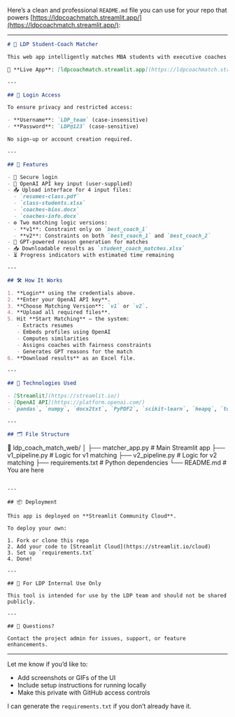 Here’s a clean and professional `README.md` file you can use for your repo that powers [https://ldpcoachmatch.streamlit.app/](https://ldpcoachmatch.streamlit.app/):

---

```markdown
# 🧠 LDP Student-Coach Matcher

This web app intelligently matches MBA students with executive coaches using OpenAI embeddings and similarity scoring. It's designed for non-technical users to securely upload inputs, generate matches, and download the results — all in a few clicks.

🔗 **Live App**: [ldpcoachmatch.streamlit.app](https://ldpcoachmatch.streamlit.app/)

---

## 🔐 Login Access

To ensure privacy and restricted access:

- **Username**: `LDP_team` (case-insensitive)
- **Password**: `LDP@123` (case-sensitive)

No sign-up or account creation required.

---

## 📁 Features

- 🔑 Secure login
- 🔐 OpenAI API key input (user-supplied)
- 📤 Upload interface for 4 input files:
  - `resumes-class.pdf`
  - `class-students.xlsx`
  - `coaches-bios.docx`
  - `coaches-info.docx`
- ⚙️ Two matching logic versions:
  - **v1**: Constraint only on `best_coach_1`
  - **v2**: Constraints on both `best_coach_1` and `best_coach_2`
- 🧠 GPT-powered reason generation for matches
- 📥 Downloadable results as `student_coach_matches.xlsx`
- ⏳ Progress indicators with estimated time remaining

---

## 🛠 How It Works

1. **Login** using the credentials above.
2. **Enter your OpenAI API key**.
3. **Choose Matching Version**: `v1` or `v2`.
4. **Upload all required files**.
5. Hit **Start Matching** – the system:
   - Extracts resumes
   - Embeds profiles using OpenAI
   - Computes similarities
   - Assigns coaches with fairness constraints
   - Generates GPT reasons for the match
6. **Download results** as an Excel file.

---

## 🧩 Technologies Used

- [Streamlit](https://streamlit.io/)
- [OpenAI API](https://platform.openai.com/)
- `pandas`, `numpy`, `docx2txt`, `PyPDF2`, `scikit-learn`, `heapq`, `tqdm`

---

## 🗂 File Structure

```

📁 ldp\_coach\_match\_web/
│
├── matcher\_app.py           # Main Streamlit app
├── v1\_pipeline.py           # Logic for v1 matching
├── v2\_pipeline.py           # Logic for v2 matching
├── requirements.txt         # Python dependencies
└── README.md                # You are here

```

---

## 📦 Deployment

This app is deployed on **Streamlit Community Cloud**.

To deploy your own:

1. Fork or clone this repo
2. Add your code to [Streamlit Cloud](https://streamlit.io/cloud)
3. Set up `requirements.txt`
4. Done!

---

## 👥 For LDP Internal Use Only

This tool is intended for use by the LDP team and should not be shared publicly.

---

## 📧 Questions?

Contact the project admin for issues, support, or feature enhancements.

```

---

Let me know if you’d like to:

* Add screenshots or GIFs of the UI
* Include setup instructions for running locally
* Make this private with GitHub access controls

I can generate the `requirements.txt` if you don’t already have it.

